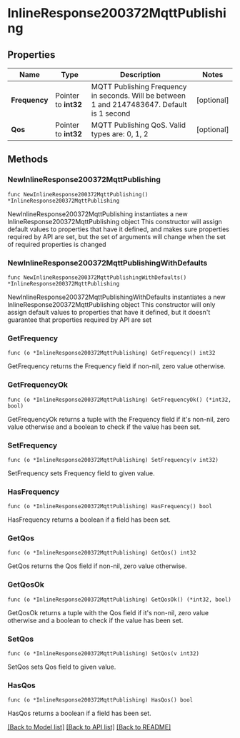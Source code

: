 # InlineResponse200372MqttPublishing

## Properties

Name | Type | Description | Notes
------------ | ------------- | ------------- | -------------
**Frequency** | Pointer to **int32** | MQTT Publishing Frequency in seconds. Will be between 1 and 2147483647. Default is 1 second | [optional] 
**Qos** | Pointer to **int32** | MQTT Publishing QoS. Valid types are: 0, 1, 2 | [optional] 

## Methods

### NewInlineResponse200372MqttPublishing

`func NewInlineResponse200372MqttPublishing() *InlineResponse200372MqttPublishing`

NewInlineResponse200372MqttPublishing instantiates a new InlineResponse200372MqttPublishing object
This constructor will assign default values to properties that have it defined,
and makes sure properties required by API are set, but the set of arguments
will change when the set of required properties is changed

### NewInlineResponse200372MqttPublishingWithDefaults

`func NewInlineResponse200372MqttPublishingWithDefaults() *InlineResponse200372MqttPublishing`

NewInlineResponse200372MqttPublishingWithDefaults instantiates a new InlineResponse200372MqttPublishing object
This constructor will only assign default values to properties that have it defined,
but it doesn't guarantee that properties required by API are set

### GetFrequency

`func (o *InlineResponse200372MqttPublishing) GetFrequency() int32`

GetFrequency returns the Frequency field if non-nil, zero value otherwise.

### GetFrequencyOk

`func (o *InlineResponse200372MqttPublishing) GetFrequencyOk() (*int32, bool)`

GetFrequencyOk returns a tuple with the Frequency field if it's non-nil, zero value otherwise
and a boolean to check if the value has been set.

### SetFrequency

`func (o *InlineResponse200372MqttPublishing) SetFrequency(v int32)`

SetFrequency sets Frequency field to given value.

### HasFrequency

`func (o *InlineResponse200372MqttPublishing) HasFrequency() bool`

HasFrequency returns a boolean if a field has been set.

### GetQos

`func (o *InlineResponse200372MqttPublishing) GetQos() int32`

GetQos returns the Qos field if non-nil, zero value otherwise.

### GetQosOk

`func (o *InlineResponse200372MqttPublishing) GetQosOk() (*int32, bool)`

GetQosOk returns a tuple with the Qos field if it's non-nil, zero value otherwise
and a boolean to check if the value has been set.

### SetQos

`func (o *InlineResponse200372MqttPublishing) SetQos(v int32)`

SetQos sets Qos field to given value.

### HasQos

`func (o *InlineResponse200372MqttPublishing) HasQos() bool`

HasQos returns a boolean if a field has been set.


[[Back to Model list]](../README.md#documentation-for-models) [[Back to API list]](../README.md#documentation-for-api-endpoints) [[Back to README]](../README.md)


